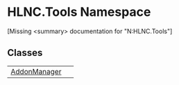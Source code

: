 # HLNC.Tools Namespace


\[Missing &lt;summary&gt; documentation for "N:HLNC.Tools"\]



## Classes
<table>
<tr>
<td><a href="T_HLNC_Tools_AddonManager">AddonManager</a></td>
<td> </td></tr>
</table>